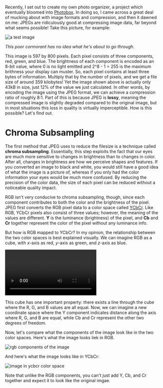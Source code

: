 Recently, I set out to create my own photo organizer, a project which eventually bloomed into [Photobox](https://github.com/adrian154/photobox). In doing so, I came across a great deal of mucking about with image formats and compression, and then it dawned on me: JPEGs are ridiculously good at compressing image data, far beyond what seems possible! Take this picture, for example:

![a test image](resources/jpeg/test-compressed.jpg)

*This poor cormorant has no idea what he's about to go through.*

This image is 597 by 800 pixels. Each pixel consists of three components, red, green, and blue. The brightness of each component is encoded as an 8-bit value, where 0 is no light emitted and 2^8 - 1 = 255 is the maximum brithness your display can muster. So, each pixel contains at least three bytes of information. Multiply that by the number of pixels, and we get a file size of around 359 kilobytes! Yet the image shown above is actually only 43kB in size, just 12% of the value we just calculated. In other words, by encoding the image using the JPEG format, we can achieve a compression ratio of roughly 8:1. Part of this is because JPEG is **lossy**, meaning the compressed image is slightly degraded compared to the original image, but in most situations this loss in quality is virtually imperceptible. How is this possible? Let's find out.

# Chroma Subsampling

The first method that JPEG uses to reduce the filesize is a technique called **chroma subsampling**. Essentially, this step exploits the fact that our eyes are much more sensitive to changes in brightness than to changes in color. After all, changes in brightness are how we perceive shapes and features. If you converted an image to black and white, you would still have a good idea of what the image is a picture of, whereas if you only had the color information your eyes would be much more confused. By reducing the precision of the color data, the size of each pixel can be reduced without a noticeable quality impact.

RGB isn't very conducive to chroma subsampling, though, since each component contributes to both the color and the brightness of the pixel. JPEG first converts the RGB pixel data to a color space called [YCbCr](https://en.wikipedia.org/wiki/YCbCr). Like RGB, YCbCr pixels also consist of three values; however, the meaning of the values are different. **Y** is the luminance (brightness) of the pixel, and **Cb** and **Cr** together represent the color of the pixel without any luminance info.

But how is RGB mapped to YCbCr? In my opinion, the relationship between the two color spaces is best explained visually. We can imagine RGB as a cube, with *x*-axis as red, *y*-axis as green, and *z*-axis as blue.

<video loop controls autoplay><source src="resources/jpeg/rgb-cube-animation.mp4" type="video/mp4"></video>

This cube has one important property: there exists a line through the cube where the R, G, and B values are all equal. Now, we can imagine a new coordinate space where the Y component indicates distance along the axis where R, G, and B are equal, while Cb and Cr represent the other two degrees of freedom.

Now, let's compare what the components of the image look like in the two color spaces. Here's what the image looks liek in RGB.

![rgb components of the image](resources/jpeg/rgb-components.jpg)

And here's what the image looks like in YCbCr:

![image in ycbcr color space](resources/jpeg/cormorant-ycbcr.jpg)

Note that unlike the RGB components, you can't just add Y, Cb, and Cr together and expect it to look like the original imgae.